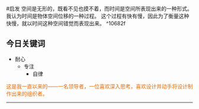 #启发
空间是无形的，既看不见也摸不着，而时间是空间所表现出来的一种形式。我认为时间是物体空间位移的一种过程。 这个过程有快有慢，因此为了衡量这种快慢，就以时间这种空间错觉而表现出来。 ^10682f


## 今日关键词
- 耐心
	- 专注
		- 自律

<font color="#e36c09"><font color="#e36c09">                  这是我一直以来的——一名领导者，一位喜欢深入思考，喜欢设计并动手将设计制作出来的组织者。</font></font>

---

